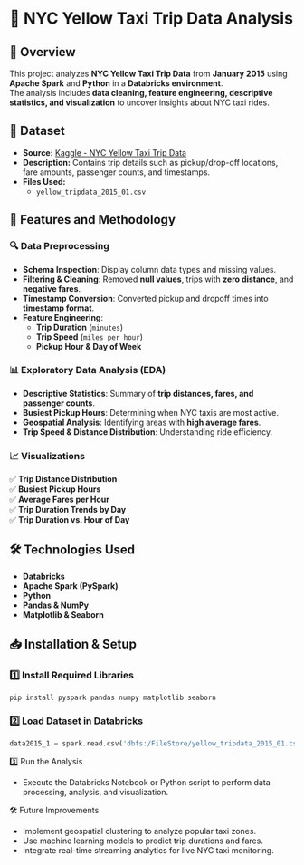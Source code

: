 # 🚖 NYC Yellow Taxi Trip Data Analysis  

## 📌 Overview  
This project analyzes **NYC Yellow Taxi Trip Data** from **January 2015** using **Apache Spark** and **Python** in a **Databricks environment**.  
The analysis includes **data cleaning, feature engineering, descriptive statistics, and visualization** to uncover insights about NYC taxi rides.  

## 📂 Dataset  
- **Source:** [Kaggle - NYC Yellow Taxi Trip Data](https://www.kaggle.com/datasets/elemento/nyc-yellow-taxi-trip-data?resource=download)  
- **Description:** Contains trip details such as pickup/drop-off locations, fare amounts, passenger counts, and timestamps.  
- **Files Used:**  
  - `yellow_tripdata_2015_01.csv`  

## 🚀 Features and Methodology  

### 🔍 Data Preprocessing  
- **Schema Inspection**: Display column data types and missing values.  
- **Filtering & Cleaning**: Removed **null values**, trips with **zero distance**, and **negative fares**.  
- **Timestamp Conversion**: Converted pickup and dropoff times into **timestamp format**.  
- **Feature Engineering**:  
  - **Trip Duration** (`minutes`)  
  - **Trip Speed** (`miles per hour`)  
  - **Pickup Hour & Day of Week**  

### 📊 Exploratory Data Analysis (EDA)  
- **Descriptive Statistics**: Summary of **trip distances, fares, and passenger counts**.  
- **Busiest Pickup Hours**: Determining when NYC taxis are most active.  
- **Geospatial Analysis**: Identifying areas with **high average fares**.  
- **Trip Speed & Distance Distribution**: Understanding ride efficiency.  

### 📈 Visualizations  
✅ **Trip Distance Distribution**  
✅ **Busiest Pickup Hours**  
✅ **Average Fares per Hour**  
✅ **Trip Duration Trends by Day**  
✅ **Trip Duration vs. Hour of Day**  



## 🛠 Technologies Used  
- **Databricks**  
- **Apache Spark (PySpark)**  
- **Python**  
- **Pandas & NumPy**  
- **Matplotlib & Seaborn**  

## 📥 Installation & Setup  

### 1️⃣ Install Required Libraries  
```bash
pip install pyspark pandas numpy matplotlib seaborn
```
### 2️⃣ Load Dataset in Databricks
```python
data2015_1 = spark.read.csv('dbfs:/FileStore/yellow_tripdata_2015_01.csv', header=True, inferSchema=True)
```
3️⃣ Run the Analysis
- Execute the Databricks Notebook or Python script to perform data processing, analysis, and visualization.

🛠️ Future Improvements
- Implement geospatial clustering to analyze popular taxi zones.
- Use machine learning models to predict trip durations and fares.
- Integrate real-time streaming analytics for live NYC taxi monitoring.
